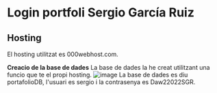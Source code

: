# Login portfoli Sergio García Ruiz

## Hosting
El hosting utilitzat es 000webhost.com.

**Creacio de la base de dades**
La base de dades la he creat utilitzant una funcio que te el propi hosting.
![image](https://user-images.githubusercontent.com/73952835/154292998-8404badf-fdeb-4a07-b382-d2f49736212d.png)
La base de dades es diu portafolioDB, l'usuari es sergio i la contrasenya es Daw22022SGR.

